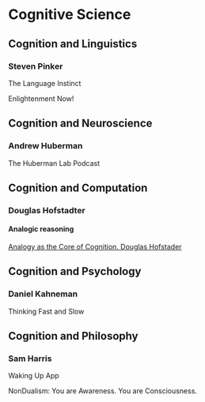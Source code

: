 # Cognitive Science

## Cognition and Linguistics

### Steven Pinker

The Language Instinct

Enlightenment Now!

## Cognition and Neuroscience

### Andrew Huberman

The Huberman Lab Podcast

## Cognition and Computation

### Douglas Hofstadter

#### Analogic reasoning

[Analogy as the Core of Cognition. Douglas Hofstader](https://www.youtube.com/watch?v=n8m7lFQ3njk&ab_channel=Stanford)

## Cognition and Psychology

### Daniel Kahneman

Thinking Fast and Slow

## Cognition and Philosophy

### Sam Harris

Waking Up App

NonDualism: You are Awareness. You are Consciousness.